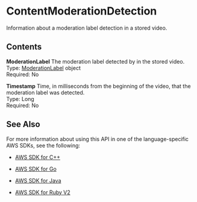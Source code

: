 # ContentModerationDetection<a name="API_ContentModerationDetection"></a>

Information about a moderation label detection in a stored video\.

## Contents<a name="API_ContentModerationDetection_Contents"></a>

 **ModerationLabel**   <a name="rekognition-Type-ContentModerationDetection-ModerationLabel"></a>
The moderation label detected by in the stored video\.  
Type: [ModerationLabel](API_ModerationLabel.md) object  
Required: No

 **Timestamp**   <a name="rekognition-Type-ContentModerationDetection-Timestamp"></a>
Time, in milliseconds from the beginning of the video, that the moderation label was detected\.  
Type: Long  
Required: No

## See Also<a name="API_ContentModerationDetection_SeeAlso"></a>

For more information about using this API in one of the language\-specific AWS SDKs, see the following:

+  [AWS SDK for C\+\+](http://docs.aws.amazon.com/goto/SdkForCpp/rekognition-2016-06-27/ContentModerationDetection) 

+  [AWS SDK for Go](http://docs.aws.amazon.com/goto/SdkForGoV1/rekognition-2016-06-27/ContentModerationDetection) 

+  [AWS SDK for Java](http://docs.aws.amazon.com/goto/SdkForJava/rekognition-2016-06-27/ContentModerationDetection) 

+  [AWS SDK for Ruby V2](http://docs.aws.amazon.com/goto/SdkForRubyV2/rekognition-2016-06-27/ContentModerationDetection) 